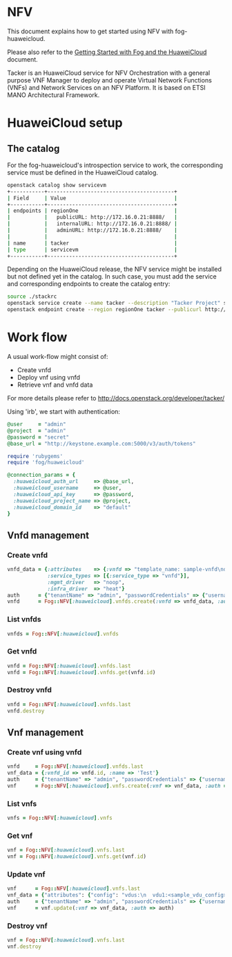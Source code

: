# NFV

This document explains how to get started using NFV with
fog-huaweicloud.

Please also refer to the
[Getting Started with Fog and the HuaweiCloud](getting_started.md) document.

Tacker is an HuaweiCloud service for NFV Orchestration with a general purpose
VNF Manager to deploy and operate Virtual Network Functions (VNFs) and Network
Services on an NFV Platform. It is based on ETSI MANO Architectural Framework.

# HuaweiCloud setup

## The catalog
For the fog-huaweicloud's introspection service to work, the corresponding
service must be defined in the HuaweiCloud catalog.

```bash
openstack catalog show servicevm
+-----------+-----------------------------------------+
| Field     | Value                                   |
+-----------+-----------------------------------------+
| endpoints | regionOne                               |
|           |   publicURL: http://172.16.0.21:8888/   |
|           |   internalURL: http://172.16.0.21:8888/ |
|           |   adminURL: http://172.16.0.21:8888/    |
|           |                                         |
| name      | tacker                                  |
| type      | servicevm                               |
+-----------+-----------------------------------------+
```

Depending on the HuaweiCloud release, the NFV service might be installed
but not defined yet in the catalog. In such case, you must add the service and
corresponding endpoints to create the catalog entry:

```bash
source ./stackrc
openstack service create --name tacker --description "Tacker Project" servicevm
openstack endpoint create --region regionOne tacker --publicurl http://example.com:8888 --internalurl http://example.com:8888 --adminurl http://example.com:8888
```

# Work flow
A usual work-flow might consist of:
* Create vnfd
* Deploy vnf using vnfd
* Retrieve vnf and vnfd data

For more details please refer to
http://docs.openstack.org/developer/tacker/

Using 'irb', we start with authentication:

```ruby
@user     = "admin"
@project  = "admin"
@password = "secret"
@base_url = "http://keystone.example.com:5000/v3/auth/tokens"

require 'rubygems'
require 'fog/huaweicloud'

@connection_params = {
  :huaweicloud_auth_url     => @base_url,
  :huaweicloud_username     => @user,
  :huaweicloud_api_key      => @password,
  :huaweicloud_project_name => @project,
  :huaweicloud_domain_id    => "default"
}
```

## Vnfd management

### Create vnfd

```ruby
vnfd_data = {:attributes    => {:vnfd => "template_name: sample-vnfd\ndescription: demo-example\n\nservice_properties:\n  Id: sample-vnfd\n  vendor: tacker\n  version: 1\n\nvdus:\n  vdu1:\n    id: vdu1\n    vm_image: cirros\n    instance_type: m1.tiny\n\n    network_interfaces:\n      management:\n        network: net_mgmt\n        management: true\n      pkt_in:\n        network: net0\n      pkt_out:\n        network: net1\n\n    placement_policy:\n      availability_zone: nova\n\n    auto-scaling: noop\n\n    config:\n      param0: key0\n      param1: key1\n"},
             :service_types => [{:service_type => "vnfd"}],
             :mgmt_driver   => "noop",
             :infra_driver  => "heat"}
auth      = {"tenantName" => "admin", "passwordCredentials" => {"username" => "admin","password" => "password"}}
vnfd      = Fog::NFV[:huaweicloud].vnfds.create(:vnfd => vnfd_data, :auth => auth)
```

### List vnfds

```ruby
vnfds = Fog::NFV[:huaweicloud].vnfds
```

### Get vnfd

```ruby
vnfd = Fog::NFV[:huaweicloud].vnfds.last
vnfd = Fog::NFV[:huaweicloud].vnfds.get(vnfd.id)
```

### Destroy vnfd

```ruby
vnfd = Fog::NFV[:huaweicloud].vnfds.last
vnfd.destroy
```

## Vnf management

### Create vnf using vnfd

```ruby
vnfd     = Fog::NFV[:huaweicloud].vnfds.last
vnf_data = {:vnfd_id => vnfd.id, :name => 'Test'}
auth     = {"tenantName" => "admin", "passwordCredentials" => {"username" => "admin","password" => "password"}}
vnf      = Fog::NFV[:huaweicloud].vnfs.create(:vnf => vnf_data, :auth => auth)
```

### List vnfs

```ruby
vnfs = Fog::NFV[:huaweicloud].vnfs
```

### Get vnf

```ruby
vnf = Fog::NFV[:huaweicloud].vnfs.last
vnf = Fog::NFV[:huaweicloud].vnfs.get(vnf.id)
```

### Update vnf

```ruby
vnf      = Fog::NFV[:huaweicloud].vnfs.last
vnf_data = {"attributes": {"config": "vdus:\n  vdu1:<sample_vdu_config> \n\n"}}
auth     = {"tenantName" => "admin", "passwordCredentials" => {"username" => "admin","password" => "password"}}
vnf      = vnf.update(:vnf => vnf_data, :auth => auth)
```

### Destroy vnf

```ruby
vnf = Fog::NFV[:huaweicloud].vnfs.last
vnf.destroy
```
